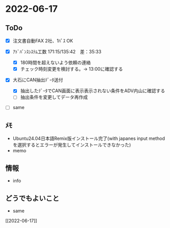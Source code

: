# 2022-06-17

## ToDo
- [x] 注文書自動FAX 2社、1ﾊﾟｽ OK
- [x] ｱﾄﾞﾊﾞﾝｽｼｽﾃﾑ工数 171:15/135:42　差：35:33
	- [x] 180時間を超えないよう依頼の連絡
	- [x] チェック時刻変更を検討する。→ 13:00に確認する
- [x] 大石にCAN抽出ﾃﾞｰﾀ送付
	- [x] 抽出したﾃﾞｰﾀでCAN画面に表示表示されない条件をADV内山に確認する
	- [ ] 抽出条件を変更してデータ再作成
- [ ] same


## ﾒﾓ
- Ubuntu24.04日本語Remix版インストール完了(with japanes input methodを選択するとエラーが発生してインストールできなかった)
- memo


## 情報
- info


## どうでもよいこと
- same


[[2022-06-17]]

